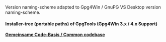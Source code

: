 Version naming-scheme adapted to Gpg4Win / GnuPG VS Desktop version naming-scheme.

#### Installer-tree (portable paths) of GpgTools (Gpg4Win 3.x / 4.x Support)

**[Gemeinsame Code-Basis / Common codebase](https://github.com/landsh-de/GpgTools/tree/main/v3.x)**
